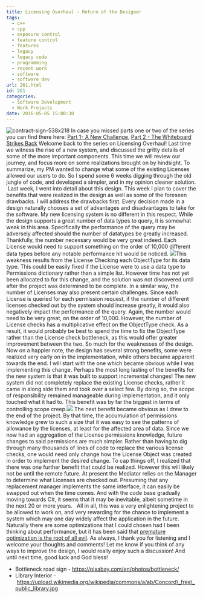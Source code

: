 ```yaml
---
title: Licensing Overhaul - Return of the Designer
tags:
  - c++
  - cpp
  - exposure control
  - feature control
  - features
  - legacy
  - legacy code
  - programming
  - recent work
  - software
  - software dev
url: 261.html
id: 261
categories:
  - Software Development
  - Work Projects
date: 2016-05-05 15:00:30
---
```


![contract-sign-538x218](https://danieljscheufler.files.wordpress.com/2016/04/contract-sign-538x218.jpg) In case you missed parts one or two of the series you can find there here: [Part 1- A New Challenge](/2016/04/21/licensing-overhaul-introduction/), [Part 2 - The Whiteboard Strikes Back](/2016/04/28/licensing-overhaul-the-whiteboard-strikes-back/) Welcome back to the series on Licensing Overhaul! Last time we witness the rise of a new system, and discussed the gritty details of some of the more important components. This time we will review our journey, and focus more on some realizations brought on by hindsight. To summarize, my PM wanted to change what some of the existing Licenses allowed our users to do. So I spend some 6 weeks digging through the old jungle of code, and developed a simpler, and in my opinion cleaner solution.  Last week, I went into detail about this design. This week I plan to cover the benefits that were realized in the design as well as some of the foreseen drawbacks. I will address the drawbacks first. Every decision made in a design naturally chooses a set of advantages and disadvantages to take for the software. My new licensing system is no different in this respect. While the design supports a great number of data types to query, it is somewhat weak in this area. Specifically the performance of the query may be adversely affected should the number of datatypes be greatly increased. Thankfully, the number necessary would be very great indeed. Each License would need to support something on the order of 10,000 different data types before any notable performance hit would be noticed. ![](https://pixabay.com/static/uploads/photo/2015/08/27/10/39/bottleneck-910050_960_720.png)This weakness results from the License Checking each ObjectType for its data type. This could be easily fixed if the License were to use a data type to Permissions dictionary rather than a simple list. However time has not yet been allocated to for this change, and the solution was not discovered until after the project was determined to be complete. In a similar way, the number of Licenses may also present certain challenges. Since each License is queried for each permission request, if the number of different licenses checked out by the system should increase greatly, it would also negatively impact the performance of the query. Again, the number would need to be very great, on the order of 10,000. However, the number of License checks has a multiplicative effect on the ObjectType check. As a result, it would probably be best to spend the time to fix the ObjectType rather than the License check bottleneck, as this would offer greater improvement between the two. So much for the weaknesses of the design. Now on a happier note, the design has several strong benefits, some were realized very early on in the implementation, while others became apparent towards the end. I will start with the one which became obvious while I was implementing this change. Perhaps the most long lasting of the benefits for the new system is that it was built to support incremental changes! The new system did not completely replace the existing License checks, rather it came in along side them and took over a select few. By doing so, the scope of responsibility remained manageable during implementation, and it only touched what it had to. This benefit was by far the biggest in terms of controlling scope creep.![](https://upload.wikimedia.org/wikipedia/commons/a/ab/Concord_free_public_library.jpg) The next benefit became obvious as I drew to the end of the project. By that time, the accumulation of permissions knowledge grew to such a size that it was easy to see the patterns of allowance by the licenses, at least for the affected area of data. Since we now had an aggregation of the License permissions knowledge, future changes to said permissions are much simpler. Rather than having to dig through many thousands of lines of code to replace the various license checks, one would need only change how the License Object was created in order to implement the desired change. To cap things off, I realized that there was one further benefit that could be realized. However this will likely not be until the remote future. At present the Mediator relies on the Manager to determine what Licenses are checked out. Presuming that any replacement manager implements the same interface, it can easily be swapped out when the time comes. And with the code base gradually moving towards C#, it seems that it may be inevitable, albeit sometime in the next 20 or more years.   All in all, this was a very enlightening project to be allowed to work on, and very rewarding for the chance to implement a system which may one day widely affect the application in the future. Naturally there are some optimizations that I could chosen had I been thinking about performance, but it has been said that [premature optimization is the root of all evil](http://c2.com/cgi/wiki?PrematureOptimization). As always, I thank you for listening and I welcome your thoughts and comments! Let me know if you think of any ways to improve the design, I would really enjoy such a discussion! And until next time, good luck and God bless!

*   Bottleneck road sign - https://pixabay.com/en/photos/bottleneck/
*   Library Interior - https://upload.wikimedia.org/wikipedia/commons/a/ab/Concord\_free\_public_library.jpg